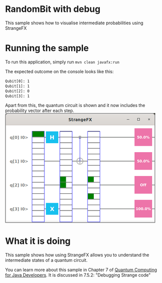 # RandomBit with debug

This sample shows how to visualise intermediate probabilities using StrangeFX

# Running the sample

To run this application, simply run
`mvn clean javafx:run`

The expected outcome on the console looks like this:

```
Qubit[0]: 1
Qubit[1]: 1
Qubit[2]: 0
Qubit[3]: 1
```

Apart from this, the quantum circuit is shown and it now includes the
probability vector after each step.
![randombit](../../resources/ch7-randombitdebug.png)

# What it is doing

This sample shows how using StrangeFX allows you to understand the
intermediate states of a quantum circuit.

You can learn more about this sample in Chapter 7 of [Quantum Computing for Java Developers](https://www.manning.com/books/quantum-computing-for-java-developers?a_aid=quantumjava&a_bid=e5166ab9). It is discussed in 7.5.2: "Debugging Strange code"
